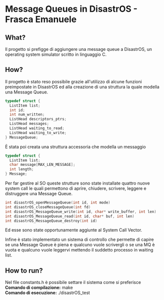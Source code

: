 # Message Queues in DisastrOS - Frasca Emanuele 

## What?
Il progetto si prefigge di aggiungere una message queue a DisastrOS, un operating system simulator scritto in linguaggio C.

## How?
Il progetto è stato reso possibile grazie all'utilizzo di alcune funzioni preimpostate in DisastrOS ed alla creazione di una struttura la quale modella una Message Queue.
```C
typedef struct {
  ListItem list;
  int id;
  int num_written;
  ListHead descriptors_ptrs;
  ListHead messages;
  ListHead waiting_to_read;
  ListHead waiting_to_write;
} MessageQueue;
```
 È stata poi creata una struttura accessoria che modella un messaggio 
```C
typedef struct {
  ListItem list;
  char message[MAX_LEN_MESSAGE];
  int length;
} Message;
```

Per far gestire al SO queste strutture sono state installate quattro nuove system call le quali permettono di aprire, chiudere, scrivere, leggere e distruggere una Message Queue.

```C
int disastrOS_openMessageQueue(int id, int mode)
int disastrOS_closeMessageQueue(int fd)
int disastrOS_MessageQueue_write(int id, char* write_buffer, int len)
int disastrOS_MessageQueue_read(int id, char* buf, int len)
int disastrOS_MessageQueue_destroy(int id)
```
Ed esse sono state opportunamente aggiunte al System Call Vector.

Infine è stato implementato un sistema di controllo che permette di capire se una Message Queue è piena e qualcuno vuole scrivergli o se una MQ è vuota e qualcuno vuole leggervi mettendo il suddetto processo in waiting list.

## How to run?
Nel file constants.h è possibile settare il sistema come si preferisce  
**Comando di compilazione:** make  
**Comando di esecuzione:** ./disastrOS_test

